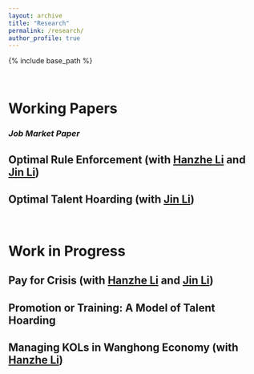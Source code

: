 ```yaml
---
layout: archive
title: "Research"
permalink: /research/
author_profile: true
---
```


{% include base_path %}

<br>

# Working Papers

### *Job Market Paper*
## Optimal Rule Enforcement (with [Hanzhe Li](https://sites.google.com/view/hanzheli) and [Jin Li](http://www.jin-li.org))


## Optimal Talent Hoarding (with [Jin Li](http://www.jin-li.org))


<br>

# Work in Progress
## Pay for Crisis (with [Hanzhe Li](https://sites.google.com/view/hanzheli) and [Jin Li](http://www.jin-li.org))
## Promotion or Training: A Model of Talent Hoarding
## Managing KOLs in Wanghong Economy (with [Hanzhe Li](https://sites.google.com/view/hanzheli))
